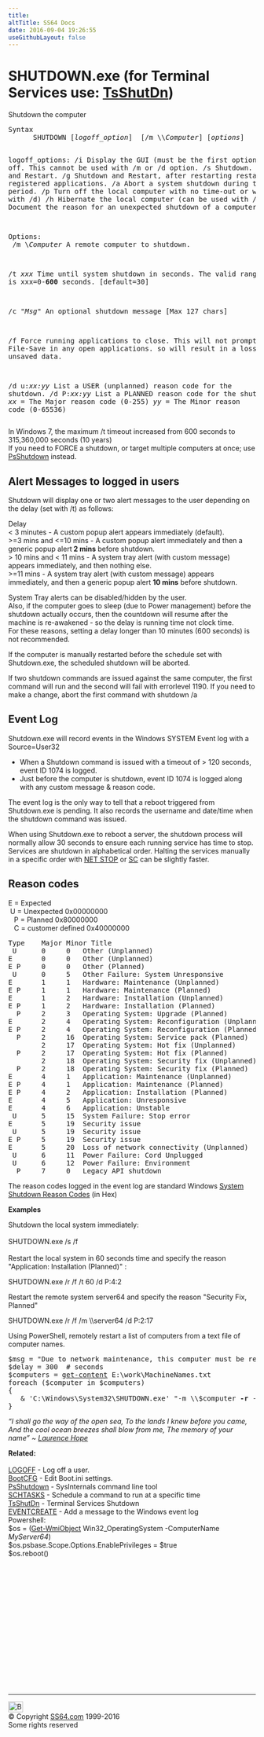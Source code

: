```yaml
---
title:
altTitle: SS64 Docs
date: 2016-09-04 19:26:55
useGithubLayout: false
---
```

<!-- #BeginLibraryItem "/Library/head_nt.lbi" --><!-- #EndLibraryItem --><h1>SHUTDOWN.exe (for Terminal Services use: <a href="tsshutdn.html">TsShutDn</a>)</h1> 
<p>Shutdown the computer</p>
<pre>Syntax
      SHUTDOWN [<i>logoff_option</i>]  [/m \\<i>Computer</i>] [<i>options</i>]

logoff_options:
    /i         Display the GUI (must be the first option)
    /l         Log off. This cannot be used with /m or /d option.
    /s         Shutdown.
    /r         Shutdown and Restart.
    /g         Shutdown and Restart, after restarting restart any registered applications.
    /a         Abort a system shutdown during the time-out period.
    /p         Turn off the local computer with no time-out or warning
               (only with /d)
    /h         Hibernate the local computer (can be used with /f )
    /e         Document the reason for an unexpected shutdown of a computer.

Options:<br>
   /m \\<i>Computer</i>  A remote computer to shutdown.

   /t <i>xxx</i>         Time until system shutdown in seconds. 
                  The valid range is xxx=0-<b>600</b> seconds. [default=30]

   /c "<i>Msg</i>"       An optional shutdown message [Max 127 chars]

   /f             Force running applications to close.
                  This will not prompt for File-Save in any open applications.
                  so will result in a loss of any unsaved data.

   /d u:<i>xx:yy</i>     List a USER (unplanned) reason code for the shutdown. 
   /d P:<i>xx:yy</i>     List a PLANNED reason code for the shutdown.
                    <i>xx</i> = The Major reason code (0-255)
                    <i>yy</i> = The Minor reason code (0-65536)
</pre>
<p>In Windows 7, the maximum <span class="code">/t</span> timeout increased from 600 seconds to 315,360,000 seconds (10 years)<br>
If you need to FORCE a shutdown, or target multiple computers at once; use <a href="psshutdown.html">PsShutdown</a> instead. </p>
<h2> Alert Messages to logged in users
</h2>
<p>Shutdown will display one or two alert messages to the user depending on the delay (set with <span class="code">/t</span>) as follows:</p>
<p><span class="code">Delay<br>
&lt; 3 minutes</span> - A custom popup alert appears immediately (default).<br>
<span class="code">&gt;=3 mins and &lt;=10 mins</span> - 
A custom popup alert  immediately and then a generic popup alert<b> 2 mins</b> before shutdown.<br>
<span class="code">&gt; 10 mins and &lt; 11 mins</span> -  A  system tray alert (with custom message) appears immediately, and then nothing else.<br>
<span class="code">&gt;=11 mins </span>- A  system tray alert (with custom message) appears immediately, and then a generic popup alert <b>10 mins</b> before shutdown.</p>
<p> System Tray alerts can be disabled/hidden by the user.<br>
Also, if the computer goes to sleep (due to Power management) before the shutdown actually occurs, then the countdown will resume after the machine is re-awakened - so the delay is running time not clock time. <br>
For these reasons, setting a delay longer than 10 minutes (600 seconds) is not recommended.</p>
<p>If the computer is manually restarted before the schedule set with Shutdown.exe, the scheduled shutdown will be  aborted.</p>
<p>If two shutdown commands are issued against the same computer,  the first command will run and the second will fail with errorlevel 1190. If you need to make a change, abort the first command with <span class="code">shutdown /a</span></p>
<h2>Event Log</h2>
<p>Shutdown.exe will record events in the Windows SYSTEM Event log with a Source=User32</p>
<ul>
<li>When a Shutdown command is issued with a timeout of &gt; 120 seconds, event ID 1074 is logged.</li>
<li> Just before the computer is shutdown, event ID 1074  is logged along with any custom message &amp; reason code.</li>
</ul>
<p>The event log is the only way to tell that a reboot triggered from Shutdown.exe is pending. It also records the username and date/time when the shutdown command was issued.</p>
<p>When using Shutdown.exe to reboot a server, the shutdown process will normally allow  30 seconds to ensure each running service has time to stop. Services are shutdown in alphabetical order. Halting the services manually in  a specific order with <a href="net_service.html">NET STOP</a> or <a href="sc.html">SC</a> can be slightly faster.</p>
<h2>   Reason codes</h2>
<p>  E = Expected<br>
  &nbsp;U = Unexpected <span class="code">0x00000000</span><br>
&nbsp;&nbsp;&nbsp;P = Planned<span class="code"> 0x80000000</span><br>
&nbsp;&nbsp;&nbsp;C = customer defined <span class="code">0x40000000</span></p>
<pre>Type    Major Minor Title
 U      0     0   Other (Unplanned)
E       0     0   Other (Unplanned)
E P     0     0   Other (Planned)
 U      0     5   Other Failure: System Unresponsive
E       1     1   Hardware: Maintenance (Unplanned)
E P     1     1   Hardware: Maintenance (Planned)
E       1     2   Hardware: Installation (Unplanned)
E P     1     2   Hardware: Installation (Planned)
  P     2     3   Operating System: Upgrade (Planned)
E       2     4   Operating System: Reconfiguration (Unplanned)
E P     2     4   Operating System: Reconfiguration (Planned)
  P     2     16  Operating System: Service pack (Planned)
        2     17  Operating System: Hot fix (Unplanned)
  P     2     17  Operating System: Hot fix (Planned)
        2     18  Operating System: Security fix (Unplanned)
  P     2     18  Operating System: Security fix (Planned)
E       4     1   Application: Maintenance (Unplanned)
E P     4     1   Application: Maintenance (Planned)
E P     4     2   Application: Installation (Planned)
E       4     5   Application: Unresponsive
E       4     6   Application: Unstable
 U      5     15  System Failure: Stop error
E       5     19  Security issue
 U      5     19  Security issue
E P     5     19  Security issue
E       5     20  Loss of network connectivity (Unplanned)
 U      6     11  Power Failure: Cord Unplugged
 U      6     12  Power Failure: Environment
  P     7     0   Legacy API shutdown</pre>
<p>The reason codes logged in the event log are standard Windows <a href="https://msdn.microsoft.com/en-us/library/aa376885.aspx">System Shutdown Reason Codes</a> (in Hex)</p>
<p><b>Examples</b></p>
<p> Shutdown the local system immediately:<br>
<br>
<span class="code">SHUTDOWN.exe /s /f</span><br>
<br>
Restart the local system in 60 seconds time and specify the reason "Application: Installation (Planned)" : </p>
<p class="code"> SHUTDOWN.exe /r /f /t 60  /d P:4:2</p>
<p>Restart the  remote system <span class="code">server64</span> and specify the reason "Security Fix, Planned" </p>
<p class="code">SHUTDOWN.exe /r /f /m \\server64 /d P:2:17</p>
<p>Using PowerShell, remotely restart a list of computers from a text file of computer names.</p>
<pre>$msg = "Due to network maintenance, this computer must be restarted. You have 5 minutes to save your work"
$delay = 300  # seconds
$computers = <a href="../ps/get-content.html">get-content</a> E:\work\MachineNames.txt
foreach ($computer in $computers)
{
   &amp; 'C:\Windows\System32\<span class="code">SHUTDOWN.exe</span>' "-m \\$computer <b>-r</b> -c $msg -t $delay"
}</pre>
<p class="quote"><i> “I shall go the way of the open sea, To the lands I knew before you came,<br>
And the cool ocean breezes shall blow from me, The memory of your name” ~ <a href="http://en.wikipedia.org/wiki/Laurence_Hope">Laurence Hope</a></i></p>
<p>  <b> Related:</b><br>
  <br>
  <a href="logoff.html">LOGOFF</a> - Log off a user.<br>
  <a href="bootcfg.html">BootCFG</a> - Edit Boot.ini settings. <br>
  <a href="psshutdown.html">PsShutdown</a> - SysInternals command line tool<br>
<a href="schtasks.html">SCHTASKS</a> - Schedule a command to run at a specific time<br>
<a href="tsshutdn.html">TsShutDn</a> - Terminal Services Shutdown<br>
<a href="eventcreate.html">EVENTCREATE</a> - Add a message to the Windows event log<br>
Powershell:<br>
<span class="code"> $os = (<a href="../ps/get-wmiobject.html">Get-WmiObject</a> Win32_OperatingSystem -ComputerName <i>MyServer64</i>)<br>
$os.psbase.Scope.Options.EnablePrivileges = $true<br>
$os.reboot()</span></p><!-- #BeginLibraryItem "/Library/foot_nt.lbi" --><p>
<!-- windows300 -->
<ins class="adsbygoogle" style="display:inline-block;width:300px;height:250px" data-ad-client="ca-pub-6140977852749469" data-ad-slot="7649547908"></ins>
<script>
(adsbygoogle = window.adsbygoogle || []).push({});
</script></p>
<hr>
<div id="bl" class="footer"><a href="shutdown.html#"><img src="../images/top.png" width="30" height="22" alt="Back to the Top"></a></div>
<div id="br" class="footer, tagline">© Copyright <a href="../index.html">SS64.com</a> 1999-2016<br>
Some rights reserved</div><!-- #EndLibraryItem -->

